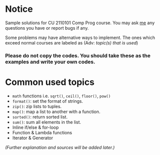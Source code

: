 # Notice
Sample solutions for CU 2110101 Comp Prog course.
You may ask [me](https://www.facebook.com/natchapolsrisang) any questions you have or report bugs if any.

Some problems may have alternative ways to implement. The ones which exceed normal courses are labeled as (Adv: _topic(s) that is used_)

### Please do not copy the codes. You should take these as the examples and write your own codes.

# Common used topics
- `math` functions i.e. `sqrt()`, `ceil()`, `floor()`, `pow()`
- `format()`: set the format of strings.
- `zip()`: zip lists to tuples.
- `map()`: map a list to another with a function.
- `sorted()`: return sorted list.
- `sum()`: sum all elements in the list.
- Inline if/else & for-loop
- Function & Lambda functions
- Iterator & Generator

_(Further explanation and sources will be added later.)_